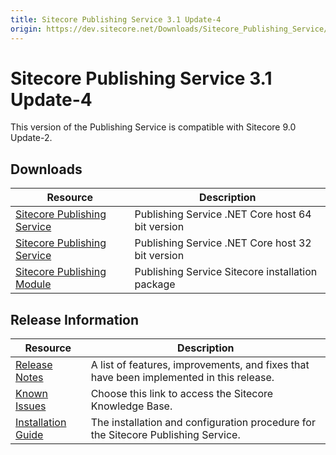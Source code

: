 ```yaml
---
title: Sitecore Publishing Service 3.1 Update-4
origin: https://dev.sitecore.net/Downloads/Sitecore_Publishing_Service/31/Sitecore_Publishing_Service_31_Update4.aspx
---
```


# Sitecore Publishing Service 3.1 Update-4

This version of the Publishing Service is compatible with Sitecore 9.0 Update-2.

## Downloads

 | Resource | Description |
 | --- | --- |
 | [Sitecore Publishing Service](https://sitecoredev.azureedge.net/~/media/25EA73E10D344385A2EA5F109A42B181.ashx?date=20200114T122339) | Publishing Service .NET Core host 64 bit version |
 | [Sitecore Publishing Service](https://sitecoredev.azureedge.net/~/media/81A1CD353D4D4ACD8E76C22FC034D9A6.ashx?date=20200114T122406) | Publishing Service .NET Core host 32 bit version |
 | [Sitecore Publishing Module](https://sitecoredev.azureedge.net/~/media/9BE7710ABE644EC4AB2C3BDE4E791887.ashx?date=20200114T122438) | Publishing Service Sitecore installation package |

## Release Information

 | Resource | Description |
 | --- | --- |
 | [Release Notes](/downloads/Sitecore%20Publishing%20Service/31/Sitecore%20Publishing%20Service%2031%20Update4/Release%20Notes) | A list of features, improvements, and fixes that have been implemented in this release. |
 | [Known Issues](https://kb.sitecore.net/articles/431510) | Choose this link to access the Sitecore Knowledge Base. |
 | [Installation Guide](https://sitecoredev.azureedge.net/~/media/7133DE0951674D458F7F61815DEA9415.ashx?date=20200115T132144) | The installation and configuration procedure for the Sitecore Publishing Service. |